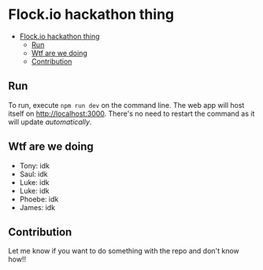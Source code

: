 
# Flock.io hackathon thing

<!--toc:start-->
- [Flock.io hackathon thing](#flockio-hackathon-thing)
  - [Run](#run)
  - [Wtf are we doing](#wtf-are-we-doing)
  - [Contribution](#contribution)
<!--toc:end-->

## Run

To run, execute ``npm run dev`` on the command line.
The web app will host itself on [http://localhost:3000](localhost).
There's no need to restart the command as it will update *automatically*.

## Wtf are we doing

- Tony: idk
- Saul: idk
- Luke: idk
- Luke: idk
- Phoebe: idk
- James: idk

## Contribution

Let me know if you want to do something with the repo and don't know how!!
